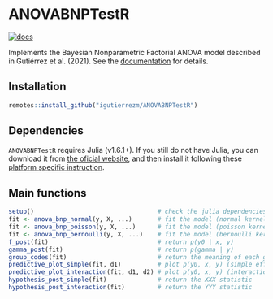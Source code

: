 # ANOVABNPTestR

[![docs](https://img.shields.io/badge/docs-stable-blue.svg)](https://igutierrezm.github.io/ANOVABNPTestR/)

Implements the Bayesian Nonparametric Factorial ANOVA model described in 
Gutiérrez et al. (2021). See the 
[documentation](https://igutierrezm.github.io/ANOVABNPTestR/) 
for details.

## Installation

```r
remotes::install_github("igutierrezm/ANOVABNPTestR")
```

## Dependencies

`ANOVABNPTestR` requires Julia (v1.6.1+). If you still do not have Julia, you 
can download it from [the oficial website](https://julialang.org/downloads/), 
and then install it following these 
[platform specific instruction](https://julialang.org/downloads/platform/).

## Main functions

```r
setup()                                  # check the julia dependencies
fit <- anova_bnp_normal(y, X, ...)       # fit the model (normal kernel)
fit <- anova_bnp_poisson(y, X, ...)      # fit the model (poisson kernel)
fit <- anova_bnp_bernoulli(y, X, ...)    # fit the model (bernoulli kernel)
f_post(fit)                              # return p(y0 | x, y)
gamma_post(fit)                          # return p(gamma | y)
group_codes(fit)                         # return the meaning of each group
predictive_plot_simple(fit, d1)          # plot p(y0, x, y) (simple effects only)
predictive_plot_interaction(fit, d1, d2) # plot p(y0, x, y) (interactions only)
hypothesis_post_simple(fit)              # return the XXX statistic
hypothesis_post_interaction(fit)         # return the YYY statistic
```

